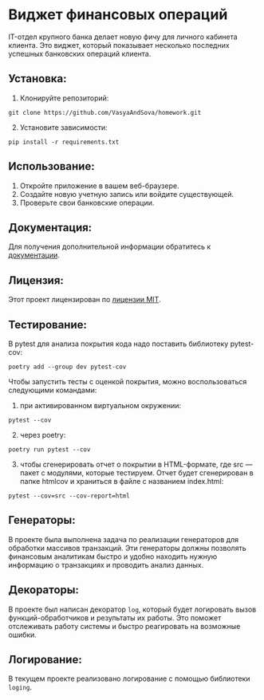 # Виджет финансовых операций
IT-отдел крупного банка делает новую фичу для личного кабинета клиента. 
Это виджет, который показывает несколько последних успешных банковских 
операций клиента. 

## Установка:

1. Клонируйте репозиторий:
```
git clone https://github.com/VasyaAndSova/homework.git
```
2. Установите зависимости:
```
pip install -r requirements.txt
```
## Использование:

1. Откройте приложение в вашем веб-браузере.
2. Создайте новую учетную запись или войдите существующей.
3. Проверьте свои банковские операции.

## Документация:

Для получения дополнительной информации обратитесь к [документации](docs/README.md).

## Лицензия:

Этот проект лицензирован по [лицензии MIT](LICENSE).

## Тестирование:

В pytest для анализа покрытия кода надо поставить библиотеку pytest-cov:
``` 
poetry add --group dev pytest-cov
```

Чтобы запустить тесты с оценкой покрытия, можно воспользоваться следующими командами:
1. при активированном виртуальном окружении:
```
pytest --cov
```
2. через poetry:
``` 
poetry run pytest --cov
```
3. чтобы сгенерировать отчет о покрытии в HTML-формате, 
где src — пакет c модулями, которые тестируем. Отчет будет сгенерирован 
в папке htmlcov и храниться в файле с названием index.html:
```
pytest --cov=src --cov-report=html
```

## Генераторы:
В проекте была выполнена задача по реализации генераторов 
для обработки массивов транзакций. Эти генераторы должны позволять 
финансовым аналитикам быстро и удобно находить нужную информацию о 
транзакциях и проводить анализ данных.

## Декораторы:

В проекте был написан декоратор ``` log ```, который будет логировать вызов 
функций-обработчиков и результаты их работы. Это поможет отслеживать работу 
системы и быстро реагировать на возможные ошибки.

## Логирование:

В текущем проекте реализовано логирование с помощью 
библиотеки ``` loging ```.